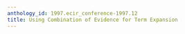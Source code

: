```yaml
---
anthology_id: 1997.ecir_conference-1997.12
title: Using Combination of Evidence for Term Expansion
---
```

